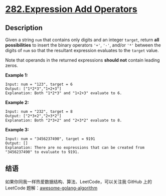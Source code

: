 # [282.Expression Add Operators][title]

## Description
Given a string `num` that contains only digits and an integer `target`, return **all possibilities** to insert the binary operators `'+'`, `'-'`, and/or `'*'` between the digits of `num` so that the resultant expression evaluates to the `target` value.

Note that operands in the returned expressions **should not** contain leading zeros.

**Example 1:**

```
Input: num = "123", target = 6
Output: ["1*2*3","1+2+3"]
Explanation: Both "1*2*3" and "1+2+3" evaluate to 6.
```

**Example 2:**

```
Input: num = "232", target = 8
Output: ["2*3+2","2+3*2"]
Explanation: Both "2*3+2" and "2+3*2" evaluate to 8.
```

**Example 3:**

```
Input: num = "3456237490", target = 9191
Output: []
Explanation: There are no expressions that can be created from "3456237490" to evaluate to 9191.
```

## 结语

如果你同我一样热爱数据结构、算法、LeetCode，可以关注我 GitHub 上的 LeetCode 题解：[awesome-golang-algorithm][me]

[title]: https://leetcode.com/problems/expression-add-operators/
[me]: https://github.com/kylesliu/awesome-golang-algorithm

